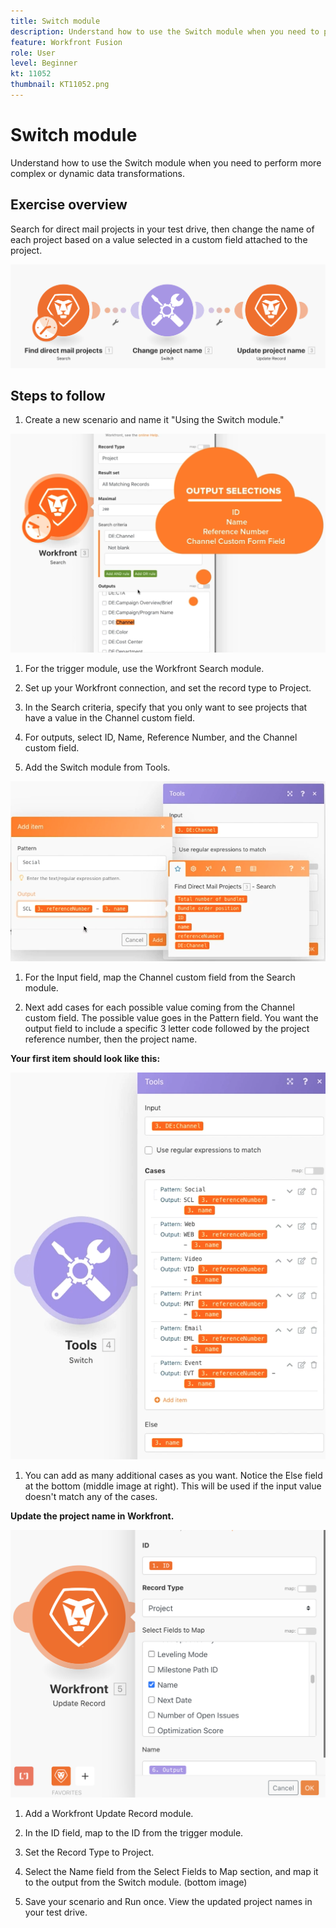 ```yaml
---
title: Switch module
description: Understand how to use the Switch module when you need to perform more complex or dynamic data transformations.
feature: Workfront Fusion
role: User
level: Beginner
kt: 11052
thumbnail: KT11052.png
---
```


# Switch module

Understand how to use the Switch module when you need to perform more complex or dynamic data transformations.

## Exercise overview

Search for direct mail projects in your test drive, then change the name of each project based on a value selected in a custom field attached to the project.

![Switch module Image 1](../12-exercises/assets/switch-module-walkthrough-1.png)

## Steps to follow

1. Create a new scenario and name it "Using the Switch module."

![Switch module Image 2](../12-exercises/assets/switch-module-walkthrough-2.png)

1. For the trigger module, use the Workfront Search module.

1. Set up your Workfront connection, and set the record type to Project.

1. In the Search criteria, specify that you only want to see projects that have a value in the Channel custom field.

1. For outputs, select ID, Name, Reference Number, and the Channel custom field.

1. Add the Switch module from Tools.

![Switch module Image 3](../12-exercises/assets/switch-module-walkthrough-3.png)

1. For the Input field, map the Channel custom field from the Search module.

1. Next add cases for each possible value coming from the Channel custom field. The possible value goes in the Pattern field. You want the output field to include a specific 3 letter code followed by the project reference number, then the project name.

**Your first item should look like this:**

![Switch module Image 4](../12-exercises/assets/switch-module-walkthrough-4.png)

1. You can add as many additional cases as you want. Notice the Else field at the bottom (middle image at right). This will be used if the input value doesn't match any of the cases.

**Update the project name in Workfront.**

![Switch module Image 5](../12-exercises/assets/switch-module-walkthrough-5.png)

1. Add a Workfront Update Record module.

1. In the ID field, map to the ID from the trigger module.

1. Set the Record Type to Project.

1. Select the Name field from the Select Fields to Map section, and map it to the output from the Switch module. (bottom image)

1. Save your scenario and Run once. View the updated project names in your test drive.
